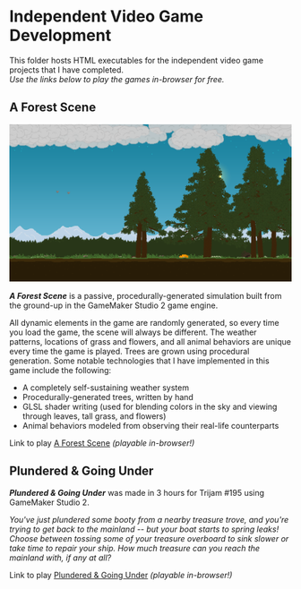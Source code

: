 # Independent Video Game Development

This folder hosts HTML executables for the independent video game projects that I have completed.
</br>*Use the links below to play the games in-browser for free.*

## A Forest Scene

[![A Forest Scene splash picture.](Assets/AForestSceneMain.png "Click to play 'A Forest Scene'")](https://misnomer2.itch.io/a-forest-scene)

***A Forest Scene*** is a passive, procedurally-generated simulation built from the ground-up in the GameMaker Studio 2 game engine.

All dynamic elements in the game are randomly generated, so every time you load the game, the scene will always be different. The weather patterns, locations of grass and flowers, and all animal behaviors are unique every time the game is played. Trees are grown using procedural generation. Some notable technologies that I have implemented in this game include the following:

- A completely self-sustaining weather system
- Procedurally-generated trees, written by hand
- GLSL shader writing (used for blending colors in the sky and viewing through leaves, tall grass, and flowers)
- Animal behaviors modeled from observing their real-life counterparts

Link to play [A Forest Scene](https://misnomer2.itch.io/a-forest-scene) *(playable in-browser!)*

## Plundered & Going Under

***Plundered & Going Under*** was made in 3 hours for Trijam #195 using GameMaker Studio 2.

*You've just plundered some booty from a nearby treasure trove, and you're trying to get back to the mainland -- but your boat starts to spring leaks! Choose between tossing some of your treasure overboard to sink slower or take time to repair your ship. How much treasure can you reach the mainland with, if any at all?*

Link to play [Plundered & Going Under](https://misnomer2.itch.io/plundered-and-going-under) *(playable in-browser!)*
